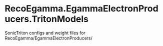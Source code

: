 # RecoEgamma.EgammaElectronProducers.TritonModels
SonicTriton configs and weight files for RecoEgamma/EgammaElectronProducers/
